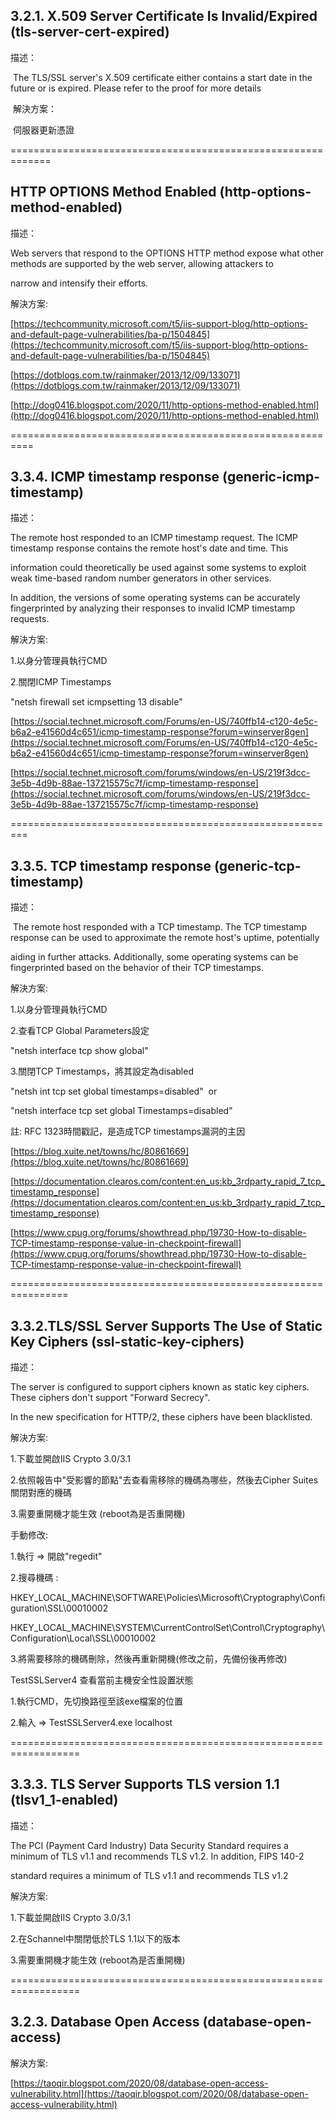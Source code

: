 ## 3.2.1. X.509 Server Certificate Is Invalid/Expired (tls-server-cert-expired)

描述：

 The TLS/SSL server's X.509 certificate either contains a start date in the future or is expired. Please refer to the proof for more details

 解決方案：

 伺服器更新憑證

=============================================================

## HTTP OPTIONS Method Enabled (http-options-method-enabled)

描述：

Web servers that respond to the OPTIONS HTTP method expose what other methods are supported by the web server, allowing attackers to

narrow and intensify their efforts.

解決方案:

[https://techcommunity.microsoft.com/t5/iis-support-blog/http-options-and-default-page-vulnerabilities/ba-p/1504845](https://techcommunity.microsoft.com/t5/iis-support-blog/http-options-and-default-page-vulnerabilities/ba-p/1504845)

[https://dotblogs.com.tw/rainmaker/2013/12/09/133071](https://dotblogs.com.tw/rainmaker/2013/12/09/133071)

[http://dog0416.blogspot.com/2020/11/http-options-method-enabled.html](http://dog0416.blogspot.com/2020/11/http-options-method-enabled.html)

==========================================================

## 3.3.4. ICMP timestamp response (generic-icmp-timestamp)

描述：

The remote host responded to an ICMP timestamp request. The ICMP timestamp response contains the remote host's date and time. This

information could theoretically be used against some systems to exploit weak time-based random number generators in other services.

In addition, the versions of some operating systems can be accurately fingerprinted by analyzing their responses to invalid ICMP timestamp requests.

解決方案:

1.以身分管理員執行CMD

2.關閉ICMP Timestamps

"netsh firewall set icmpsetting 13 disable"

[https://social.technet.microsoft.com/Forums/en-US/740ffb14-c120-4e5c-b6a2-e41560d4c651/icmp-timestamp-response?forum=winserver8gen](https://social.technet.microsoft.com/Forums/en-US/740ffb14-c120-4e5c-b6a2-e41560d4c651/icmp-timestamp-response?forum=winserver8gen)

[https://social.technet.microsoft.com/forums/windows/en-US/219f3dcc-3e5b-4d9b-88ae-137215575c7f/icmp-timestamp-response](https://social.technet.microsoft.com/forums/windows/en-US/219f3dcc-3e5b-4d9b-88ae-137215575c7f/icmp-timestamp-response)

=========================================================

## 3.3.5. TCP timestamp response (generic-tcp-timestamp)

描述：

 The remote host responded with a TCP timestamp. The TCP timestamp response can be used to approximate the remote host's uptime, potentially

aiding in further attacks. Additionally, some operating systems can be fingerprinted based on the behavior of their TCP timestamps.

解決方案:

1.以身分管理員執行CMD

2.查看TCP Global Parameters設定

"netsh interface tcp show global"

3.關閉TCP Timestamps，將其設定為disabled

"netsh int tcp set global timestamps=disabled"  or

"netsh interface tcp set global Timestamps=disabled"

註: RFC 1323時間戳記，是造成TCP timestamps漏洞的主因

[https://blog.xuite.net/towns/hc/80861669](https://blog.xuite.net/towns/hc/80861669)

[https://documentation.clearos.com/content:en_us:kb_3rdparty_rapid_7_tcp_timestamp_response](https://documentation.clearos.com/content:en_us:kb_3rdparty_rapid_7_tcp_timestamp_response)

[https://www.cpug.org/forums/showthread.php/19730-How-to-disable-TCP-timestamp-response-value-in-checkpoint-firewall](https://www.cpug.org/forums/showthread.php/19730-How-to-disable-TCP-timestamp-response-value-in-checkpoint-firewall)

================================================================

## 3.3.2.TLS/SSL Server Supports The Use of Static Key Ciphers (ssl-static-key-ciphers)

描述：

The server is configured to support ciphers known as static key ciphers. These ciphers don't support "Forward Secrecy".

In the new specification for HTTP/2, these ciphers have been blacklisted.

解決方案:

1.下載並開啟IIS Crypto 3.0/3.1

2.依照報告中"受影響的節點"去查看需移除的機碼為哪些，然後去Cipher Suites關閉對應的機碼

3.需要重開機才能生效 (reboot為是否重開機)

手動修改:

1.執行 => 開啟"regedit"

2.搜尋機碼 :

HKEY_LOCAL_MACHINE\SOFTWARE\Policies\Microsoft\Cryptography\Configuration\SSL\00010002

HKEY_LOCAL_MACHINE\SYSTEM\CurrentControlSet\Control\Cryptography\Configuration\Local\SSL\00010002

3.將需要移除的機碼刪除，然後再重新開機(修改之前，先備份後再修改)

TestSSLServer4 查看當前主機安全性設置狀態

1.執行CMD，先切換路徑至該exe檔案的位置

2.輸入 => TestSSLServer4.exe localhost

==================================================================

## 3.3.3. TLS Server Supports TLS version 1.1 (tlsv1_1-enabled)

描述：

The PCI (Payment Card Industry) Data Security Standard requires a minimum of TLS v1.1 and recommends TLS v1.2. In addition, FIPS 140-2

standard requires a minimum of TLS v1.1 and recommends TLS v1.2

解決方案:

1.下載並開啟IIS Crypto 3.0/3.1

2.在Schannel中關閉低於TLS 1.1以下的版本

3.需要重開機才能生效 (reboot為是否重開機)

==================================================================

## 3.2.3. Database Open Access (database-open-access)

解決方案:

[https://taoqir.blogspot.com/2020/08/database-open-access-vulnerability.html](https://taoqir.blogspot.com/2020/08/database-open-access-vulnerability.html)